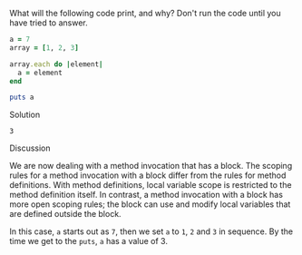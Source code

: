 What will the following code print, and why? Don't run the code until you have tried to answer.

```ruby
a = 7
array = [1, 2, 3]

array.each do |element|
  a = element
end

puts a
```

Solution

```
3
```

Discussion

We are now dealing with a method invocation that has a block. The scoping rules for a method invocation with a block differ from the rules for method definitions. With method definitions, local variable scope is restricted to the method definition itself. In contrast, a method invocation with a block has more open scoping rules; the block can use and modify local variables that are defined outside the block.

In this case, `a` starts out as `7`, then we set `a` to `1`, `2` and `3` in sequence. By the time we get to the `puts`, `a` has a value of 3.
